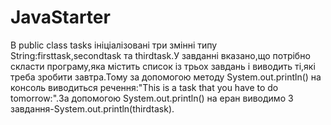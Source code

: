# JavaStarter
В public class tasks ініціалізовані три змінні типу String:firsttask,secondtask та thirdtask.У завданні вказано,що потрібно скласти програму,яка містить список із трьох завдань і виводить ті,які треба зробити завтра.Тому за допомогою методу System.out.println() на консоль виводиться речення:"This is a task that you have to do tomorrow:".За допомогою System.out.println() на еран виводимо 3 завдання-System.out.println(thirdtask).

